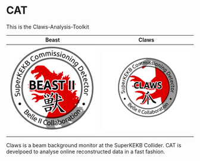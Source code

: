 # CAT
This is the Claws-Analysis-Toolkit

Beast | Claws
------------ | -------------
![](logos/beast.png) | ![](logos/claws.png)


Claws is a beam background monitor at the SuperKEKB Collider. CAT is develpoed to analyse online reconstructed data in a fast fashion.
